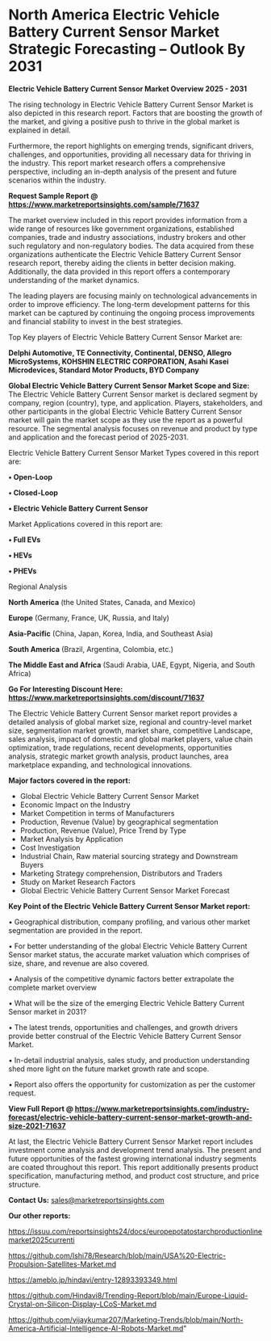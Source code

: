# North America Electric Vehicle Battery Current Sensor Market Strategic Forecasting – Outlook By 2031

<Strong> Electric Vehicle Battery Current Sensor Market Overview 2025 - 2031</strong>

The rising technology in Electric Vehicle Battery Current Sensor Market is also depicted in this research report. Factors that are boosting the growth of the market, and giving a positive push to thrive in the global market is explained in detail.

Furthermore, the report highlights on emerging trends, significant drivers, challenges, and opportunities, providing all necessary data for thriving in the industry. This report market research offers a comprehensive perspective, including an in-depth analysis of the present and future scenarios within the industry.

<strong>Request Sample Report @ <a href=https://www.marketreportsinsights.com/sample/71637>https://www.marketreportsinsights.com/sample/71637</a></strong>

The market overview included in this report provides information from a wide range of resources like government organizations, established companies, trade and industry associations, industry brokers and other such regulatory and non-regulatory bodies. The data acquired from these organizations authenticate the Electric Vehicle Battery Current Sensor research report, thereby aiding the clients in better decision making. Additionally, the data provided in this report offers a contemporary understanding of the market dynamics.

The leading players are focusing mainly on technological advancements in order to improve efficiency. The long-term development patterns for this market can be captured by continuing the ongoing process improvements and financial stability to invest in the best strategies.

Top Key players of Electric Vehicle Battery Current Sensor Market are:

<strong>Delphi Automotive, TE Connectivity, Continental, DENSO, Allegro MicroSystems, KOHSHIN ELECTRIC CORPORATION, Asahi Kasei Microdevices, Standard Motor Products, BYD Company</strong>

<strong><b>Global Electric Vehicle Battery Current Sensor Market Scope and Size:</b></strong>
The Electric Vehicle Battery Current Sensor market is declared segment by company, region (country), type, and application. Players, stakeholders, and other participants in the global Electric Vehicle Battery Current Sensor market will gain the market scope as they use the report as a powerful resource. The segmental analysis focuses on revenue and product by type and application and the forecast period of 2025-2031.

Electric Vehicle Battery Current Sensor Market Types covered in this report are:

<strong>• Open-Loop

• Closed-Loop

• Electric Vehicle Battery Current Sensor</strong>

Market Applications covered in this report are:

<strong>• Full EVs

• HEVs

• PHEVs</strong> 

Regional Analysis

<strong>North America</strong> (the United States, Canada, and Mexico)

<strong>Europe</strong> (Germany, France, UK, Russia, and Italy)

<strong>Asia-Pacific</strong> (China, Japan, Korea, India, and Southeast Asia)

<strong>South America</strong> (Brazil, Argentina, Colombia, etc.)

<strong>The Middle East and Africa</strong> (Saudi Arabia, UAE, Egypt, Nigeria, and South Africa)

<strong>Go For Interesting Discount Here: <a href=https://www.marketreportsinsights.com/discount/71637>https://www.marketreportsinsights.com/discount/71637</a></strong>

The Electric Vehicle Battery Current Sensor market report provides a detailed analysis of global market size, regional and country-level market size, segmentation market growth, market share, competitive Landscape, sales analysis, impact of domestic and global market players, value chain optimization, trade regulations, recent developments, opportunities analysis, strategic market growth analysis, product launches, area marketplace expanding, and technological innovations.

<strong><b>Major factors covered in the report:</b></strong>
<ul>
  <li>Global Electric Vehicle Battery Current Sensor Market </li>
  <li>Economic Impact on the Industry</li>
  <li>Market Competition in terms of Manufacturers</li>
  <li>Production, Revenue (Value) by geographical segmentation</li>
  <li>Production, Revenue (Value), Price Trend by Type</li>
  <li>Market Analysis by Application</li>
  <li>Cost Investigation</li>
  <li>Industrial Chain, Raw material sourcing strategy and Downstream Buyers</li>
  <li>Marketing Strategy comprehension, Distributors and Traders</li>
  <li>Study on Market Research Factors</li>
  <li>Global Electric Vehicle Battery Current Sensor Market Forecast</li>
</ul>

<strong><b>Key Point of the Electric Vehicle Battery Current Sensor Market report:</b></strong>

• Geographical distribution, company profiling, and various other market segmentation are provided in the report.

• For better understanding of the global Electric Vehicle Battery Current Sensor market status, the accurate market valuation which comprises of size, share, and revenue are also covered.

• Analysis of the competitive dynamic factors better extrapolate the complete market overview

• What will be the size of the emerging Electric Vehicle Battery Current Sensor market in 2031?

• The latest trends, opportunities and challenges, and growth drivers provide better construal of the Electric Vehicle Battery Current Sensor Market.

• In-detail industrial analysis, sales study, and production understanding shed more light on the future market growth rate and scope.

• Report also offers the opportunity for customization as per the customer request.

<strong><b>View Full Report @ <a href=https://www.marketreportsinsights.com/industry-forecast/electric-vehicle-battery-current-sensor-market-growth-and-size-2021-71637>https://www.marketreportsinsights.com/industry-forecast/electric-vehicle-battery-current-sensor-market-growth-and-size-2021-71637</a></b></strong>


At last, the Electric Vehicle Battery Current Sensor Market report includes investment come analysis and development trend analysis. The present and future opportunities of the fastest growing international industry segments are coated throughout this report. This report additionally presents product specification, manufacturing method, and product cost structure, and price structure.

<strong>Contact Us:</strong>
sales@marketreportsinsights.com

<strong>Our other reports:</strong>

<a href=https://issuu.com/reportsinsights24/docs/europepotatostarchproductionlinemarket2025currenti>https://issuu.com/reportsinsights24/docs/europepotatostarchproductionlinemarket2025currenti</a>

<a href=https://github.com/Ishi78/Research/blob/main/USA%20-Electric-Propulsion-Satellites-Market.md>https://github.com/Ishi78/Research/blob/main/USA%20-Electric-Propulsion-Satellites-Market.md</a>

<a href=https://ameblo.jp/hindavi/entry-12893393349.html>https://ameblo.jp/hindavi/entry-12893393349.html</a>

<a href=https://github.com/Hindavi8/Trending-Report/blob/main/Europe-Liquid-Crystal-on-Silicon-Display-LCoS-Market.md>https://github.com/Hindavi8/Trending-Report/blob/main/Europe-Liquid-Crystal-on-Silicon-Display-LCoS-Market.md</a>

<a href=https://github.com/vijaykumar207/Marketing-Trends/blob/main/North-America-Artificial-Intelligence-AI-Robots-Market.md>https://github.com/vijaykumar207/Marketing-Trends/blob/main/North-America-Artificial-Intelligence-AI-Robots-Market.md</a>"
